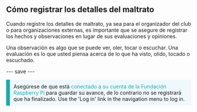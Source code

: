 ## Cómo registrar los detalles del maltrato

Cuando registre los detalles de maltrato, ya sea para el organizador del club o para organizaciones externas, es importante que se asegure de registrar los hechos y observaciones en lugar de sus evaluaciones y opiniones.

Una observación es algo que se puede ver, oler, tocar o escuchar. Una evaluación es lo que usted piensa acerca de lo que ha visto, olido, tocado o escuchado.

--- save ---

<p style="border-left: solid; border-width:10px; border-color: #0faeb0; background-color: aliceblue; padding: 10px;">
Asegúrese de que está <span style="color: #0faeb0">conectado a su cuenta de la Fundación Raspberry Pi</span> para guardar su avance, de lo contrario no se registrará que ha finalizado. Use the 'Log in' link in the navigation menu to log in.
</p>
